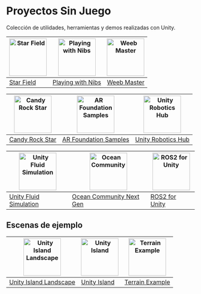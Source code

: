 # Proyectos Sin Juego

Colección de utilidades, herramientas y demos realizadas con Unity.

| [<img src="https://opengraph.githubassets.com/1/piratesjustar/starfield" alt="Star Field" width="100"/>](https://github.com/piratesjustar/starfield) | [<img src="https://opengraph.githubassets.com/1/playingwithnibs/playingwithnibs" alt="Playing with Nibs" width="100"/>](https://github.com/playingwithnibs/playingwithnibs) | [<img src="https://opengraph.githubassets.com/1/azoor-guy/WeebMaster" alt="Weeb Master" width="100"/>](https://github.com/azoor-guy/WeebMaster) |
| --- | --- | --- |
| [Star Field](https://github.com/piratesjustar/starfield) | [Playing with Nibs](https://github.com/playingwithnibs/playingwithnibs) | [Weeb Master](https://github.com/azoor-guy/WeebMaster) |

| [<img src="https://opengraph.githubassets.com/1/unity3d-jp/unitychan-crs" alt="Candy Rock Star" width="100"/>](https://github.com/unity3d-jp/unitychan-crs) | [<img src="https://opengraph.githubassets.com/1/Unity-Technologies/arfoundation-samples" alt="AR Foundation Samples" width="100"/>](https://github.com/Unity-Technologies/arfoundation-samples) | [<img src="https://opengraph.githubassets.com/1/Unity-Technologies/Unity-Robotics-Hub" alt="Unity Robotics Hub" width="100"/>](https://github.com/Unity-Technologies/Unity-Robotics-Hub) |
| --- | --- | --- |
| [Candy Rock Star](https://github.com/unity3d-jp/unitychan-crs) | [AR Foundation Samples](https://github.com/Unity-Technologies/arfoundation-samples) | [Unity Robotics Hub](https://github.com/Unity-Technologies/Unity-Robotics-Hub) |

| [<img src="https://opengraph.githubassets.com/1/aren227/unity-fluid-simulation" alt="Unity Fluid Simulation" width="100"/>](https://github.com/aren227/unity-fluid-simulation) | [<img src="https://opengraph.githubassets.com/1/eliasts/Ocean_Community_Next_Gen" alt="Ocean Community" width="100"/>](https://github.com/eliasts/Ocean_Community_Next_Gen) | [<img src="https://opengraph.githubassets.com/1/RobotecAI/ros2-for-unity" alt="ROS2 for Unity" width="100"/>](https://github.com/RobotecAI/ros2-for-unity) |
| --- | --- | --- |
| [Unity Fluid Simulation](https://github.com/aren227/unity-fluid-simulation) | [Ocean Community Next Gen](https://github.com/eliasts/Ocean_Community_Next_Gen) | [ROS2 for Unity](https://github.com/RobotecAI/ros2-for-unity) |

## Escenas de ejemplo

| [<img src="https://opengraph.githubassets.com/1/Sanjulapro/Unity-Island-Landscape" alt="Unity Island Landscape" width="100"/>](https://github.com/Sanjulapro/Unity-Island-Landscape) | [<img src="https://opengraph.githubassets.com/1/humbertodias/unity-island" alt="Unity Island" width="100"/>](https://github.com/humbertodias/unity-island) | [<img src="https://opengraph.githubassets.com/1/Yagami19/TerrainExample" alt="Terrain Example" width="100"/>](https://github.com/Yagami19/TerrainExample) |
| --- | --- | --- |
| [Unity Island Landscape](https://github.com/Sanjulapro/Unity-Island-Landscape) | [Unity Island](https://github.com/humbertodias/unity-island) | [Terrain Example](https://github.com/Yagami19/TerrainExample) |

